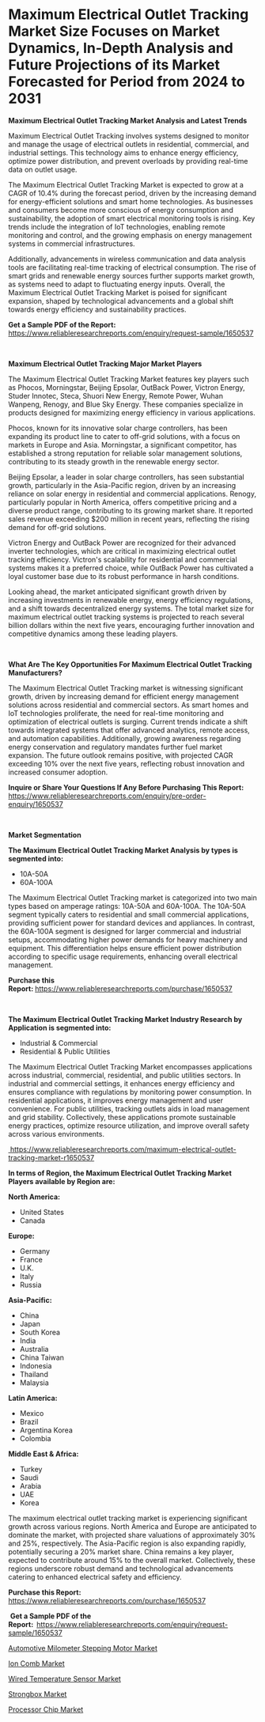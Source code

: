 <p><h1>Maximum Electrical Outlet Tracking Market Size Focuses on Market Dynamics, In-Depth Analysis and Future Projections of its Market Forecasted for Period from 2024 to 2031</h1></p><p><strong>Maximum Electrical Outlet Tracking Market Analysis and Latest Trends</strong></p>
<p><p>Maximum Electrical Outlet Tracking involves systems designed to monitor and manage the usage of electrical outlets in residential, commercial, and industrial settings. This technology aims to enhance energy efficiency, optimize power distribution, and prevent overloads by providing real-time data on outlet usage.</p><p>The Maximum Electrical Outlet Tracking Market is expected to grow at a CAGR of 10.4% during the forecast period, driven by the increasing demand for energy-efficient solutions and smart home technologies. As businesses and consumers become more conscious of energy consumption and sustainability, the adoption of smart electrical monitoring tools is rising. Key trends include the integration of IoT technologies, enabling remote monitoring and control, and the growing emphasis on energy management systems in commercial infrastructures.</p><p>Additionally, advancements in wireless communication and data analysis tools are facilitating real-time tracking of electrical consumption. The rise of smart grids and renewable energy sources further supports market growth, as systems need to adapt to fluctuating energy inputs. Overall, the Maximum Electrical Outlet Tracking Market is poised for significant expansion, shaped by technological advancements and a global shift towards energy efficiency and sustainability practices.</p></p>
<p><strong>Get a Sample PDF of the Report:&nbsp;</strong> <a href="https://www.reliableresearchreports.com/enquiry/request-sample/1650537?utm_campaign=8&utm_medium=2&utm_source=Github&utm_content=ia&utm_term=26092024&utm_id=maximum-electrical-outlet-tracking">https://www.reliableresearchreports.com/enquiry/request-sample/1650537</a></p>
<p>&nbsp;</p>
<p><strong>Maximum Electrical Outlet Tracking Major Market Players</strong></p>
<p><p>The Maximum Electrical Outlet Tracking Market features key players such as Phocos, Morningstar, Beijing Epsolar, OutBack Power, Victron Energy, Studer Innotec, Steca, Shuori New Energy, Remote Power, Wuhan Wanpeng, Renogy, and Blue Sky Energy. These companies specialize in products designed for maximizing energy efficiency in various applications.</p><p>Phocos, known for its innovative solar charge controllers, has been expanding its product line to cater to off-grid solutions, with a focus on markets in Europe and Asia. Morningstar, a significant competitor, has established a strong reputation for reliable solar management solutions, contributing to its steady growth in the renewable energy sector. </p><p>Beijing Epsolar, a leader in solar charge controllers, has seen substantial growth, particularly in the Asia-Pacific region, driven by an increasing reliance on solar energy in residential and commercial applications. Renogy, particularly popular in North America, offers competitive pricing and a diverse product range, contributing to its growing market share. It reported sales revenue exceeding $200 million in recent years, reflecting the rising demand for off-grid solutions.</p><p>Victron Energy and OutBack Power are recognized for their advanced inverter technologies, which are critical in maximizing electrical outlet tracking efficiency. Victron's scalability for residential and commercial systems makes it a preferred choice, while OutBack Power has cultivated a loyal customer base due to its robust performance in harsh conditions.</p><p>Looking ahead, the market anticipated significant growth driven by increasing investments in renewable energy, energy efficiency regulations, and a shift towards decentralized energy systems. The total market size for maximum electrical outlet tracking systems is projected to reach several billion dollars within the next five years, encouraging further innovation and competitive dynamics among these leading players.</p></p>
<p>&nbsp;</p>
<p><strong>What Are The Key Opportunities For Maximum Electrical Outlet Tracking Manufacturers?</strong></p>
<p><p>The Maximum Electrical Outlet Tracking market is witnessing significant growth, driven by increasing demand for efficient energy management solutions across residential and commercial sectors. As smart homes and IoT technologies proliferate, the need for real-time monitoring and optimization of electrical outlets is surging. Current trends indicate a shift towards integrated systems that offer advanced analytics, remote access, and automation capabilities. Additionally, growing awareness regarding energy conservation and regulatory mandates further fuel market expansion. The future outlook remains positive, with projected CAGR exceeding 10% over the next five years, reflecting robust innovation and increased consumer adoption.</p></p>
<p><strong>Inquire or Share Your Questions If Any Before Purchasing This Report:</strong> <a href="https://www.reliableresearchreports.com/enquiry/pre-order-enquiry/1650537?utm_campaign=8&utm_medium=2&utm_source=Github&utm_content=ia&utm_term=26092024&utm_id=maximum-electrical-outlet-tracking">https://www.reliableresearchreports.com/enquiry/pre-order-enquiry/1650537</a></p>
<p>&nbsp;</p>
<p><strong>Market Segmentation</strong></p>
<p><strong>The Maximum Electrical Outlet Tracking Market Analysis by types is segmented into:</strong></p>
<p><ul><li>10A-50A</li><li>60A-100A</li></ul></p>
<p><p>The Maximum Electrical Outlet Tracking market is categorized into two main types based on amperage ratings: 10A-50A and 60A-100A. The 10A-50A segment typically caters to residential and small commercial applications, providing sufficient power for standard devices and appliances. In contrast, the 60A-100A segment is designed for larger commercial and industrial setups, accommodating higher power demands for heavy machinery and equipment. This differentiation helps ensure efficient power distribution according to specific usage requirements, enhancing overall electrical management.</p></p>
<p><strong>Purchase this Report:&nbsp;</strong><a href="https://www.reliableresearchreports.com/purchase/1650537?utm_campaign=8&utm_medium=2&utm_source=Github&utm_content=ia&utm_term=26092024&utm_id=maximum-electrical-outlet-tracking">https://www.reliableresearchreports.com/purchase/1650537</a></p>
<p>&nbsp;</p>
<p><strong>The Maximum Electrical Outlet Tracking Market Industry Research by Application is segmented into:</strong></p>
<p><ul><li>Industrial & Commercial</li><li>Residential & Public Utilities</li></ul></p>
<p><p>The Maximum Electrical Outlet Tracking Market encompasses applications across industrial, commercial, residential, and public utilities sectors. In industrial and commercial settings, it enhances energy efficiency and ensures compliance with regulations by monitoring power consumption. In residential applications, it improves energy management and user convenience. For public utilities, tracking outlets aids in load management and grid stability. Collectively, these applications promote sustainable energy practices, optimize resource utilization, and improve overall safety across various environments.</p></p>
<p><a href="https://www.reliableresearchreports.com/maximum-electrical-outlet-tracking-market-r1650537?utm_campaign=8&utm_medium=2&utm_source=Github&utm_content=ia&utm_term=26092024&utm_id=maximum-electrical-outlet-tracking">&nbsp;https://www.reliableresearchreports.com/maximum-electrical-outlet-tracking-market-r1650537</a></p>
<p><strong>In terms of Region, the Maximum Electrical Outlet Tracking Market Players available by Region are:</strong></p>
<p>
    <p> <strong> North America: </strong>
        <ul>
            <li>United States</li>
            <li>Canada</li>
        </ul>
        </p> 
    <p> <strong> Europe: </strong>
        <ul>
            <li>Germany</li>
            <li>France</li>
            <li>U.K.</li>
            <li>Italy</li>
            <li>Russia</li>
        </ul>
        </p> 
    <p> <strong> Asia-Pacific: </strong>
        <ul>
            <li>China</li>
            <li>Japan</li>
            <li>South Korea</li>
            <li>India</li>
            <li>Australia</li>
            <li>China Taiwan</li>
            <li>Indonesia</li>
            <li>Thailand</li>
            <li>Malaysia</li>
        </ul>
        </p> 
    <p> <strong> Latin America: </strong>
        <ul>
            <li>Mexico</li>
            <li>Brazil</li>
            <li>Argentina Korea</li>
            <li>Colombia</li>
        </ul>
        </p> 
    <p> <strong> Middle East & Africa: </strong>
        <ul>
            <li>Turkey</li>
            <li>Saudi</li>
            <li>Arabia</li>
            <li>UAE</li>
            <li>Korea</li>
        </ul>
    </p>
    </p>
<p><p>The maximum electrical outlet tracking market is experiencing significant growth across various regions. North America and Europe are anticipated to dominate the market, with projected share valuations of approximately 30% and 25%, respectively. The Asia-Pacific region is also expanding rapidly, potentially securing a 20% market share. China remains a key player, expected to contribute around 15% to the overall market. Collectively, these regions underscore robust demand and technological advancements catering to enhanced electrical safety and efficiency.</p></p>
<p><strong>Purchase this Report: </strong><a href="https://www.reliableresearchreports.com/purchase/1650537?utm_campaign=8&utm_medium=2&utm_source=Github&utm_content=ia&utm_term=26092024&utm_id=maximum-electrical-outlet-tracking">https://www.reliableresearchreports.com/purchase/1650537</a></p>
<p>&nbsp;<strong>Get a Sample PDF of the Report:&nbsp;&nbsp;</strong><a href="https://www.reliableresearchreports.com/enquiry/request-sample/1650537?utm_campaign=8&utm_medium=2&utm_source=Github&utm_content=ia&utm_term=26092024&utm_id=maximum-electrical-outlet-tracking">https://www.reliableresearchreports.com/enquiry/request-sample/1650537</a></p>
<p><strong></strong></p>
<p><p><a href="https://github.com/AfsanaMia652/Market-Research-Report-List-1/blob/main/automotive-milometer-stepping-motor-market.md?utm_campaign=8&utm_medium=2&utm_source=Github&utm_content=ia&utm_term=26092024&utm_id=maximum-electrical-outlet-tracking">Automotive Milometer Stepping Motor Market</a></p><p><a href="https://issuu.com/reportprime-2/docs/ion-comb-market-size-2030.pptx_2e42f280f65213?utm_campaign=8&utm_medium=2&utm_source=Github&utm_content=ia&utm_term=26092024&utm_id=maximum-electrical-outlet-tracking">Ion Comb Market</a></p><p><a href="https://www.linkedin.com/pulse/wired-temperature-sensor-market-growth-segmentation-regional-p9vif?trackingId=VQs5ZVvtTMO0i%2BLylruD%2Fg%3D%3D&utm_campaign=8&utm_medium=2&utm_source=Github&utm_content=ia&utm_term=26092024&utm_id=maximum-electrical-outlet-tracking">Wired Temperature Sensor Market</a></p><p><a href="https://issuu.com/reportprime-2/docs/strongbox-market-size-2030.pptx_6e6b6a8ffcc8dd?utm_campaign=8&utm_medium=2&utm_source=Github&utm_content=ia&utm_term=26092024&utm_id=maximum-electrical-outlet-tracking">Strongbox Market</a></p><p><a href="https://www.linkedin.com/pulse/booming-processor-chip-market-sector-analysis-growth-projections-e0htf?trackingId=rVMlPzJxTeGQCtn23D0hXQ%3D%3D&utm_campaign=8&utm_medium=2&utm_source=Github&utm_content=ia&utm_term=26092024&utm_id=maximum-electrical-outlet-tracking">Processor Chip Market</a></p></p>